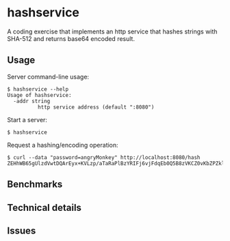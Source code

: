# hashservice

A coding exercise that implements an http service that hashes strings with SHA-512 and returns base64 encoded result.

## Usage

Server command-line usage:

```
$ hashservice --help
Usage of hashservice:
  -addr string
          http service address (default ":8080")
```

Start a server:
```
$ hashservice
```

Request a hashing/encoding operation:
```
$ curl --data "password=angryMonkey" http://localhost:8080/hash
ZEHhWB65gUlzdVwtDQArEyx+KVLzp/aTaRaPlBzYRIFj6vjFdqEb0Q5B8zVKCZ0vKbZPZklJz0Fd7su2A+gf7Q==
```

## Benchmarks

## Technical details

## Issues
